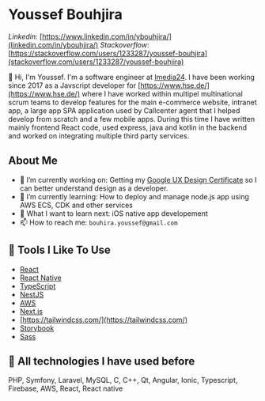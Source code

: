 # Youssef Bouhjira

*Linkedin*: [https://www.linkedin.com/in/ybouhjira/](linkedin.com/in/ybouhjira/)
*Stackoverflow*: [https://stackoverflow.com/users/1233287/youssef-bouhjira](stackoverflow.com/users/1233287/youssef-bouhjira)

👋 Hi, I'm Youssef. I'm a software engineer at [Imedia24](https://www.imedia24.de/). 
I have been working since 2017 as a Javscript developer for [https://www.hse.de/](https://www.hse.de/) where I have worked within multipel multinational scrum teams to develop features for the main e-commerce website, intranet app, a large app SPA application used by Callcenter agent that I helped develop from scratch and a few mobile apps. During this time I have written mainly frontend React code, used express, java and kotlin in the backend and worked on integrating multiple third party services.

## About Me

- 🔭 I’m currently working on: Getting my [Google UX Design Certificate](https://grow.google/uxdesign/) so I can better understand design as a developer.
- 🌱 I’m currently learning: How to deploy and manage node.js app using AWS ECS, CDK and other services
- 🤔 What I want to learn next: iOS native app developement 
- 📫 How to reach me: `bouhira.youssef@gmail.com`

## 🔧 Tools I Like To Use

- [React](https://reactjs.org/)
- [React Native](https://reactnative.dev/)
- [TypeScript](https://www.typescriptlang.org/)
- [NestJS](https://nestjs.com/)
- [AWS](https://aws.amazon.com/)
- [Next.js](https://nextjs.org/)
- [https://tailwindcss.com/](https://tailwindcss.com/)
- [Storybook](https://storybook.js.org/)
- [Sass](https://sass-lang.com/)

## 🔧 All technologies I have used before
PHP, Symfony, Laravel, MySQL, C, C++, Qt, Angular, Ionic, Typescript, Firebase, AWS, React, React native
